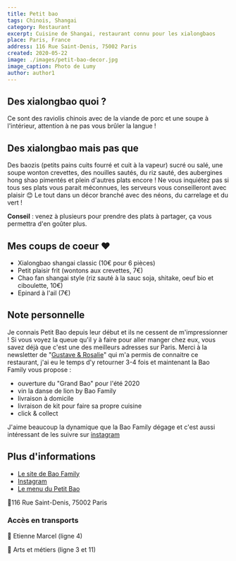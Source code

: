 ```yaml
---
title: Petit bao
tags: Chinois, Shangai
category: Restaurant
excerpt: Cuisine de Shangai, restaurant connu pour les xialongbaos
place: Paris, France
address: 116 Rue Saint-Denis, 75002 Paris
created: 2020-05-22
image: ./images/petit-bao-decor.jpg
image_caption: Photo de Lumy
author: author1
---
```


## Des xialongbao quoi ?

Ce sont des raviolis chinois avec de la viande de porc et une soupe à l'intérieur, attention à ne pas vous brûler la langue !

## Des xialongbao mais pas que

Des baozis (petits pains cuits fourré et cuit à la vapeur) sucré ou salé, une soupe wonton crevettes, des nouilles sautés, du riz sauté, des aubergines hong shao pimentés et plein d'autres plats encore ! Ne vous inquiétez pas si tous ses plats vous parait méconnues, les serveurs vous conseilleront avec plaisir 😊
Le tout dans un décor branché avec des néons, du carrelage et du vert !

**Conseil** : venez à plusieurs pour prendre des plats à partager, ça vous permettra d'en goûter plus.

## Mes coups de coeur ♥︎

- Xialongbao shangai classic (10€ pour 6 pièces)
- Petit plaisir frit (wontons aux crevettes, 7€)
- Chao fan shangai style (riz sauté à la sauc soja, shitake, oeuf bio et ciboulette, 10€)
- Epinard à l'ail (7€)

## Note personnelle

Je connais Petit Bao depuis leur début et ils ne cessent de m'impressionner ! Si vous voyez la queue qu'il y à faire pour aller manger chez eux, vous savez déjà que c'est une des meilleurs adresses sur Paris. Merci à la newsletter de "[Gustave & Rosalie](https://www.gustave-et-rosalie.com/)" qui m'a permis de connaitre ce restaurant, j'ai eu le temps d'y retourner 3-4 fois et maintenant la Bao Family vous propose :

- ouverture du "Grand Bao" pour l'été 2020
- vin la danse de lion by Bao Family
- livraison à domicile
- livraison de kit pour faire sa propre cuisine
- click & collect

J'aime beaucoup la dynamique que la Bao Family dégage et c'est aussi intéressant de les suivre sur [instagram](https://www.instagram.com/bao.family)

## Plus d'informations

- [Le site de Bao Family](https://baofamily.co/petit-bao)
- [Instagram](https://www.instagram.com/bao.family)
- [Le menu du Petit Bao](https://baofamily.co/petit-bao)

📍116 Rue Saint-Denis, 75002 Paris

### Accès en transports

🚉 Etienne Marcel (ligne 4)

🚉 Arts et métiers (ligne 3 et 11)
